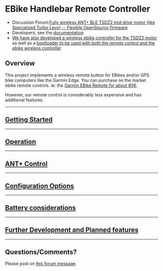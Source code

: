 # EBike Handlebar Remote Controller

- Discussion Forum:[Fully wireless ANT+ BLE TSDZ2 mid drive motor (like Specialized Turbo Levo) -- Flexible OpenSource firmware](https://endless-sphere.com/forums/viewtopic.php?t=106346)
- Developers, see the [documentation](documentation/README.md)
- [We have also developed a wireless ebike controller for the TSDZ2 motor](https://github.com/OpenSource-EBike-firmware/TSDZ2_wireless)
as well as a [bootloader to be used with both the remote control and the ebike wireless controller](https://github.com/OpenSource-EBike-firmware/TSDZ2_wireless-bootloader)
## Overview
This project implements a wireless remote button for EBikes and/or GPS bike computers like the Garmin Edge. 
You can  purchase on the market ebike remote controls. ie: the [Garmin EBike Remote for about 80€](https://buy.garmin.com/en-US/US/p/545795/pn/010-12094-30).

However, our remote control is considerably less expensive and has additional features.

----
[Getting Started](documentation/getting_started.md)
-------
-------
[Operation](documentation/operation.md)
-----------
---
[ANT+ Control](documentation/features.md)
------------
------------
[Configuration Options](documentation/configuration.md)
---------
---------
[Battery considerations](documentation/battery.md)
-----
-----
[Further Development and Planned features](documentation/planned.md)
------
------


## Questions/Comments?
Please post on [this forum message](https://endless-sphere.com/forums/viewtopic.php?f=28&t=106346).